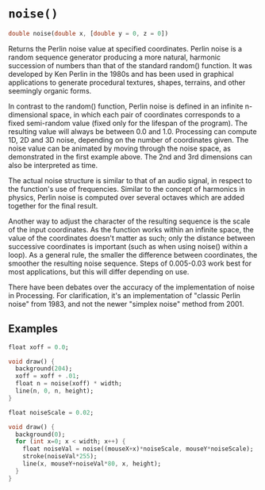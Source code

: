 # `noise()`

```dart
double noise(double x, [double y = 0, z = 0])
```

Returns the Perlin noise value at specified coordinates. Perlin noise is a random sequence generator producing a more natural, harmonic succession of numbers than that of the standard random() function. It was developed by Ken Perlin in the 1980s and has been used in graphical applications to generate procedural textures, shapes, terrains, and other seemingly organic forms.

In contrast to the random() function, Perlin noise is defined in an infinite n-dimensional space, in which each pair of coordinates corresponds to a fixed semi-random value (fixed only for the lifespan of the program). The resulting value will always be between 0.0 and 1.0. Processing can compute 1D, 2D and 3D noise, depending on the number of coordinates given. The noise value can be animated by moving through the noise space, as demonstrated in the first example above. The 2nd and 3rd dimensions can also be interpreted as time.

The actual noise structure is similar to that of an audio signal, in respect to the function's use of frequencies. Similar to the concept of harmonics in physics, Perlin noise is computed over several octaves which are added together for the final result.

Another way to adjust the character of the resulting sequence is the scale of the input coordinates. As the function works within an infinite space, the value of the coordinates doesn't matter as such; only the distance between successive coordinates is important (such as when using noise() within a loop). As a general rule, the smaller the difference between coordinates, the smoother the resulting noise sequence. Steps of 0.005-0.03 work best for most applications, but this will differ depending on use.

There have been debates over the accuracy of the implementation of noise in Processing. For clarification, it's an implementation of "classic Perlin noise" from 1983, and not the newer "simplex noise" method from 2001.

## Examples

```dart
float xoff = 0.0;

void draw() {
  background(204);
  xoff = xoff + .01;
  float n = noise(xoff) * width;
  line(n, 0, n, height);
}
```

```dart
float noiseScale = 0.02;

void draw() {
  background(0);
  for (int x=0; x < width; x++) {
    float noiseVal = noise((mouseX+x)*noiseScale, mouseY*noiseScale);
    stroke(noiseVal*255);
    line(x, mouseY+noiseVal*80, x, height);
  }
}
```
